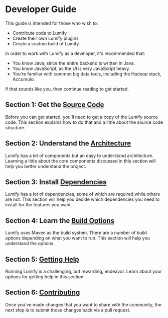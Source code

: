 # Developer Guide

This guide is intended for those who wish to:

* Contribute code to Lumify
* Create their own Lumify plugins
* Create a custom build of Lumify

In order to work with Lumify as a developer, it's recommended that:

* You know Java, since the entire backend is written in Java.
* You know JavaScript, as the UI is very JavaScript heavy.
* You're familiar with common big data tools, including the Hadoop stack, Accumulo.

If that sounds like you, then continue reading to get started.

## Section 1: Get the [Source Code](source-code.md)

Before you can get started, you'll need to get a copy of the Lumify source code. This section explains how to do that
and a little about the source code structure.

## Section 2: Understand the [Architecture](architecture.md)

Lumify has a lot of components but an easy to understand architecture. Learning a little about the core components
discussed in this section will help you better understand the project.

## Section 3: Install [Dependencies](dependencies.md)

Lumify has a lot of dependencies, some of which are required while others are not. This section will help you decide
which dependencies you need to install for the features you want.

## Section 4: Learn the [Build Options](build.md)

Lumify uses Maven as the build system. There are a number of build options depending on what you want to run. This
section will help you understand the options.

## Section 5: [Getting Help](help.md)

Running Lumify is a challenging, but rewarding, endeavor. Learn about your options for getting help in this section.

## Section 6: [Contributing](../CONTRIBUTING.md)

Once you've made changes that you want to share with the community, the next step is to submit those changes back via a
pull request.
